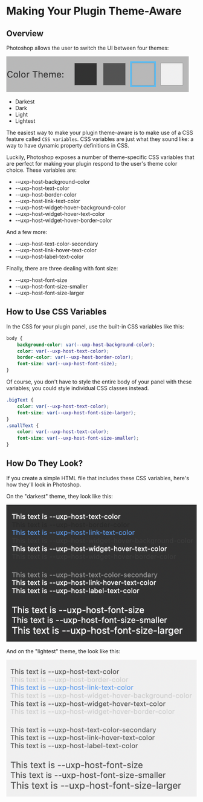 # Making Your Plugin Theme-Aware

## Overview

Photoshop allows the user to switch the UI between four themes:

![Photoshop Theme Colors](./images/ps-theme-selection.png)

* Darkest
* Dark
* Light
* Lightest

The easiest way to make your plugin theme-aware is to make use of a CSS feature called `CSS variables`. CSS variables are just what they sound like: a way to have dynamic property definitions in CSS.

Luckily, Photoshop exposes a number of theme-specific CSS variables that are perfect for making your plugin respond to the user's theme color choice. These variables are:

* --uxp-host-background-color
* --uxp-host-text-color
* --uxp-host-border-color
* --uxp-host-link-text-color
* --uxp-host-widget-hover-background-color
* --uxp-host-widget-hover-text-color
* --uxp-host-widget-hover-border-color

And a few more: 
* --uxp-host-text-color-secondary
* --uxp-host-link-hover-text-color
* --uxp-host-label-text-color
 
Finally, there are three dealing with font size:
* --uxp-host-font-size
* --uxp-host-font-size-smaller
* --uxp-host-font-size-larger

## How to Use CSS Variables

In the CSS for your plugin panel, use the built-in CSS variables like this:

```css
body {
    background-color: var(--uxp-host-background-color);
    color: var(--uxp-host-text-color);
    border-color: var(--uxp-host-border-color);
    font-size: var(--uxp-host-font-size);
}
```

Of course, you don't have to style the entire body of your panel with these variables; you could style individual CSS classes instead.

```css
.bigText {
    color: var(--uxp-host-text-color);
    font-size: var(--uxp-host-font-size-larger);
}
.smallText {
    color: var(--uxp-host-text-color);
    font-size: var(--uxp-host-font-size-smaller);
}
```

## How Do They Look?

If you create a simple HTML file that includes these CSS variables, here's how they'll look in Photoshop.

On the "darkest" theme, they look like this:

![Darkest Theme](./images/fonts-darkest.png)

And on the "lightest" theme, the look like this:

![Lightest Theme](./images/fonts-lightest.png)